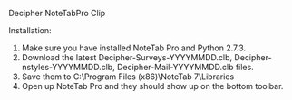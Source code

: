 Decipher NoteTabPro Clip

Installation:
1. Make sure you have installed NoteTab Pro and Python 2.7.3. 
2. Download the latest Decipher-Surveys-YYYYMMDD.clb, Decipher-nstyles-YYYYMMDD.clb, Decipher-Mail-YYYYMMDD.clb files.
3. Save them to C:\Program Files (x86)\NoteTab 7\Libraries
4. Open up NoteTab Pro and they should show up on the bottom toolbar.
